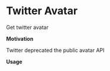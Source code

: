 # Twitter Avatar

Get twitter avatar

**Motivation**

Twitter deprecated the public avatar API

**Usage**
